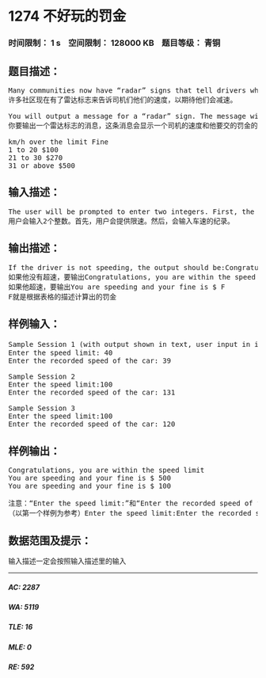 # 1274 不好玩的罚金   
### 时间限制： 1 s&nbsp;&nbsp;&nbsp;&nbsp;空间限制： 128000 KB&nbsp;&nbsp;&nbsp;&nbsp;题目等级： 青铜  
## 题目描述：  

<pre>
Many communities now have “radar” signs that tell drivers what their speed is, in the hope that they will slow down.
许多社区现在有了雷达标志来告诉司机们他们的速度，以期待他们会减速。
 
You will output a message for a “radar” sign. The message will display information to a driver based on his/her speed according to the following table:
你要输出一个雷达标志的消息，这条消息会显示一个司机的速度和他要交的罚金的关系的信息，看下面的表格：
  
km/h over the limit Fine
1 to 20 $100
21 to 30 $270
31 or above $500
</pre>
  
  
## 输入描述：  

<pre>
The user will be prompted to enter two integers. First, the user will be prompted to enter the speed limit. Second, the user will be prompted to enter the recorded speed of the car.
用户会输入2个整数。首先，用户会提供限速。然后，会输入车速的纪录。
</pre>
  
  
## 输出描述：  

<pre>
If the driver is not speeding, the output should be:Congratulations, you are within the speed limitIf the driver is speeding, the output should be:You are speeding and your fine is $ Fwhere F is the amount of the ﬁne as described in the table above
如果他没有超速，要输出Congratulations, you are within the speed limit
如果他超速，要输出You are speeding and your fine is $ F
F就是根据表格的描述计算出的罚金
</pre>
  
  
## 样例输入：  

<pre>
Sample Session 1 (with output shown in text, user input in italics 只输入斜体)
Enter the speed limit: 40
Enter the recorded speed of the car: 39
  
Sample Session 2
Enter the speed limit:100
Enter the recorded speed of the car: 131
 
Sample Session 3
Enter the speed limit:100
Enter the recorded speed of the car: 120
</pre>
  
  
## 样例输出：  

<pre>
Congratulations, you are within the speed limit
You are speeding and your fine is $ 500
You are speeding and your fine is $ 100
 
注意：“Enter the speed limit:”和“Enter the recorded speed of the car:”也是要输出的。所以完整的输出是：
（以第一个样例为参考）Enter the speed limit:Enter the recorded speed of the car:Congratulations, you are within the speed limit
</pre>
  
  
## 数据范围及提示：  

<pre>
输入描述一定会按照输入描述里的输入
</pre>
  
  
***  

##### AC: 2287  
##### WA: 5119  
##### TLE: 16  
##### MLE: 0  
##### RE: 592  
